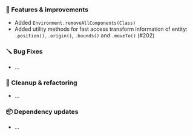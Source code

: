 ### 🚀 Features & improvements

- Added `Environment.removeAllComponents(Class)`
- Added utility methods for fast access transform information of entity: `.position()`, `.origin()`, `.bounds()` and `.moveTo()` (#202)

### 🪛 Bug Fixes

- ...

### 🧽 Cleanup & refactoring

- ...

### 📦 Dependency updates

- ...